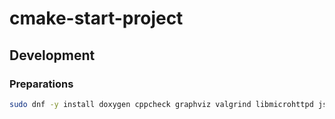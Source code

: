# cmake-start-project

## Development

### Preparations

```sh
sudo dnf -y install doxygen cppcheck graphviz valgrind libmicrohttpd json-c-devel libmicrohttpd-devel boost-test
```

